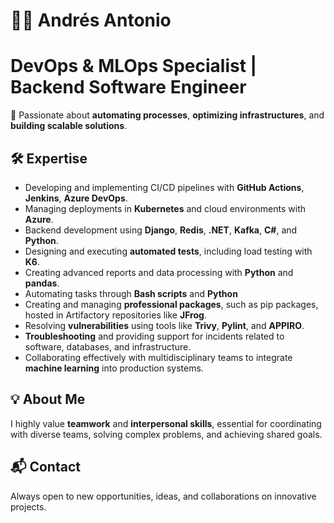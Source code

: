 # 👨‍💻 Andrés Antonio 
# DevOps & MLOps Specialist | Backend Software Engineer

🚀 Passionate about **automating processes**, **optimizing infrastructures**, and **building scalable solutions**. 

## 🛠 Expertise
- Developing and implementing CI/CD pipelines with **GitHub Actions**, **Jenkins**, **Azure DevOps**.
- Managing deployments in **Kubernetes** and cloud environments with **Azure**.
- Backend development using **Django**, **Redis**, **.NET**, **Kafka**, **C#**, and **Python**.
- Designing and executing **automated tests**, including load testing with **K6**.
- Creating advanced reports and data processing with **Python** and **pandas**.
- Automating tasks through **Bash scripts** and **Python**
- Creating and managing **professional packages**, such as pip packages, hosted in Artifactory repositories like **JFrog**.
- Resolving **vulnerabilities** using tools like **Trivy**, **Pylint**, and **APPIRO**.
- **Troubleshooting** and providing support for incidents related to software, databases, and infrastructure.
- Collaborating effectively with multidisciplinary teams to integrate **machine learning** into production systems.

## 💡 About Me
I highly value **teamwork** and **interpersonal skills**, essential for coordinating with diverse teams, solving complex problems, and achieving shared goals.

## 📬 Contact
Always open to new opportunities, ideas, and collaborations on innovative projects.


<!--
**andres-dev4/andres-dev4** is a ✨ _special_ ✨ repository because its `README.md` (this file) appears on your GitHub profile.

Here are some ideas to get you started:

- 🔭 I’m currently working on ...
- 🌱 I’m currently learning ...
- 👯 I’m looking to collaborate on ...
- 🤔 I’m looking for help with ...
- 💬 Ask me about ...
- 📫 How to reach me: ...
- 😄 Pronouns: ...
- ⚡ Fun fact: ...
-->
